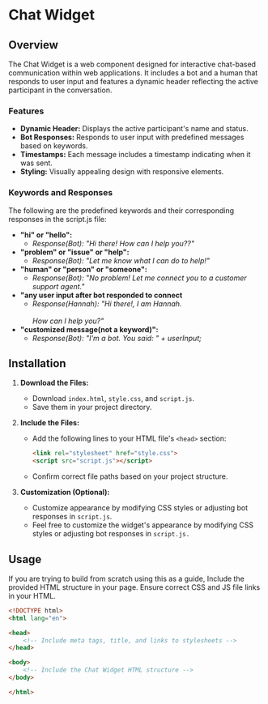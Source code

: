 # Chat Widget

## Overview

The Chat Widget is a web component designed for interactive chat-based communication within web applications. It includes a bot and a human that responds to user input and features a dynamic header reflecting the active participant in the conversation.

### Features

- **Dynamic Header:** Displays the active participant's name and status.
- **Bot Responses:** Responds to user input with predefined messages based on keywords.
- **Timestamps:** Each message includes a timestamp indicating when it was sent.
- **Styling:** Visually appealing design with responsive elements.

### Keywords and Responses
The following are the predefined keywords and their corresponding responses in the script.js file:

- **"hi" or "hello":**
    - *Response(Bot): "Hi there! How can I help you??"*
- **"problem" or "issue" or "help":**
    - *Response(Bot): "Let me know what I can do to help!"*
- **"human" or "person" or "someone":**
    - *Response(Bot): "No problem! Let me connect you to a customer support agent."*
- **"any user input after bot responded to connect**
    - *Response(Hannah): "Hi there!, I am Hannah.<br> <br> How can I help you?"*
- **"customized message(not a keyword)":**
    - *Response(Bot): "I'm a bot. You said: " + userInput;*

## Installation

1. **Download the Files:**
   - Download `index.html`, `style.css`, and `script.js`.
   - Save them in your project directory.

2. **Include the Files:**
   - Add the following lines to your HTML file's `<head>` section:

     ```html
     <link rel="stylesheet" href="style.css">
     <script src="script.js"></script>
     ```

   - Confirm correct file paths based on your project structure.

3. **Customization (Optional):**
   - Customize appearance by modifying CSS styles or adjusting bot responses in `script.js`.
   - Feel free to customize the widget's appearance by modifying CSS styles or adjusting bot responses in `script.js.`

## Usage

If you are trying to build from scratch using this as a guide, Include the provided HTML structure in your page. Ensure correct CSS and JS file links in your HTML.

```html
<!DOCTYPE html>
<html lang="en">

<head>
    <!-- Include meta tags, title, and links to stylesheets -->
</head>

<body>
    <!-- Include the Chat Widget HTML structure -->
</body>

</html>
